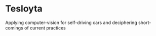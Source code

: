 # Tesloyta
Applying computer-vision for self-driving cars and deciphering short-comings of current practices
